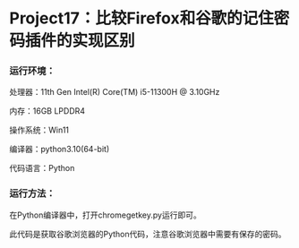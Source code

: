 # Project17：比较Firefox和谷歌的记住密码插件的实现区别

### 运行环境：

处理器：11th Gen Intel(R) Core(TM) i5-11300H @ 3.10GHz

内存：16GB LPDDR4

操作系统：Win11

编译器：python3.10(64-bit)

代码语言：Python

### 运行方法：

在Python编译器中，打开chromegetkey.py运行即可。

此代码是获取谷歌浏览器的Python代码，注意谷歌浏览器中需要有保存的密码。
